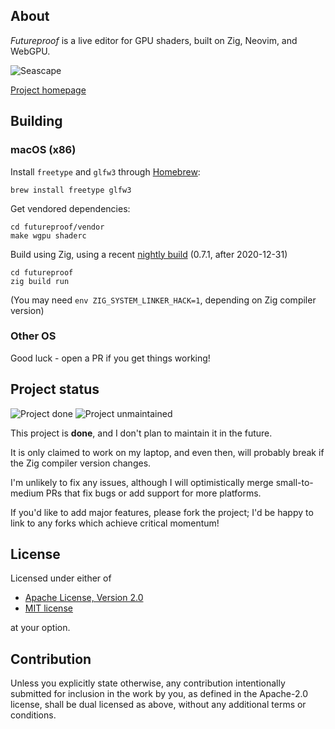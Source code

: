 ## About
*Futureproof* is a live editor for GPU shaders, built on Zig, Neovim, and WebGPU.

![Seascape](https://www.mattkeeter.com/projects/futureproof/seascape@2x.png)

[Project homepage](https://mattkeeter.com/projects/futureproof)

## Building
### macOS (x86)
Install `freetype` and `glfw3` through [Homebrew](https://brew.sh):
```
brew install freetype glfw3
```

Get vendored dependencies:
```
cd futureproof/vendor
make wgpu shaderc
```

Build using Zig, using a recent [nightly build](https://ziglang.org/download/) (0.7.1, after 2020-12-31)
```
cd futureproof
zig build run
```

(You may need `env ZIG_SYSTEM_LINKER_HACK=1`, depending on Zig compiler version)

### Other OS
Good luck - open a PR if you get things working!

## Project status
![Project done](https://img.shields.io/badge/status-done-blue.svg) ![Project unmaintained](https://img.shields.io/badge/project-unmaintained-red.svg)

This project is **done**, and I don't plan to maintain it in the future.

It is only claimed to work on my laptop,
and even then,
will probably break if the Zig compiler version changes.

I'm unlikely to fix any issues,
although I will optimistically merge small-to-medium PRs that fix bugs
or add support for more platforms.

If you'd like to add major features, please fork the project;
I'd be happy to link to any forks which achieve critical momentum!

## License

Licensed under either of

 * [Apache License, Version 2.0](http://www.apache.org/licenses/LICENSE-2.0)
 * [MIT license](http://opensource.org/licenses/MIT)

at your option.

## Contribution

Unless you explicitly state otherwise, any contribution intentionally submitted
for inclusion in the work by you, as defined in the Apache-2.0 license, shall be
dual licensed as above, without any additional terms or conditions.
